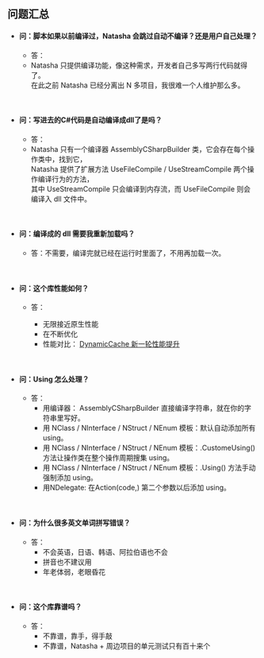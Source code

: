 ## 问题汇总    

 - #### 问：脚本如果以前编译过，Natasha 会跳过自动不编译？还是用户自己处理？
 
    - 答：
     - Natasha 只提供编译功能，像这种需求，开发者自己多写两行代码就得了。  
     在此之前 Natasha 已经分离出 N 多项目，我很难一个人维护那么多。                                 

 <br/>  
 



 - #### 问：写进去的C#代码是自动编译成dll了是吗？
 
    - 答：
     - Natasha 只有一个编译器 AssemblyCSharpBuilder 类，它会存在每个操作类中，找到它，  
     Natasha 提供了扩展方法 UseFileCompile / UseStreamCompile 两个操作编译行为的方法，  
     其中 UseStreamCompile 只会编译到内存流，而 UseFileCompile 则会编译入 dll 文件中。

 <br/>  
 
  - #### 问：编译成的 dll 需要我重新加载吗？
 
    - 答：不需要，编译完就已经在运行时里面了，不用再加载一次。

 <br/>  
 
  - #### 问：这个库性能如何？  
  
    - 答：
    
      - 无限接近原生性能
      - 在不断优化
      - 性能对比： [DynamicCache 新一轮性能提升](https://github.com/night-moon-studio/DynamicCache/blob/master/image/%E6%80%A7%E8%83%BD%E6%94%B9%E8%BF%9B.png)

<br/>
 
- #### 问：Using 怎么处理？

  - 答：
    - 用编译器： AssemblyCSharpBuilder 直接编译字符串，就在你的字符串里写好。  
    - 用 NClass / NInterface / NStruct / NEnum 模板：默认自动添加所有 using。  
    - 用 NClass / NInterface / NStruct / NEnum 模板：.CustomeUsing() 方法让操作类在整个操作周期搜集 using。  
    - 用 NClass / NInterface / NStruct / NEnum 模板：.Using() 方法手动强制添加 using。
    - 用NDelegate:  在Action(code,) 第二个参数以后添加 using。  
    
 <br/>
 
 - #### 问：为什么很多英文单词拼写错误？  
 
   - 答：
      - 不会英语，日语、韩语、阿拉伯语也不会
      - 拼音也不建议用
      - 年老体弱，老眼昏花
        
 <br/>  
 
  - #### 问：这个库靠谱吗？  
  
    - 答：
      - 不靠谱，靠手，得手敲
      - 不靠谱，Natasha + 周边项目的单元测试只有百十来个
